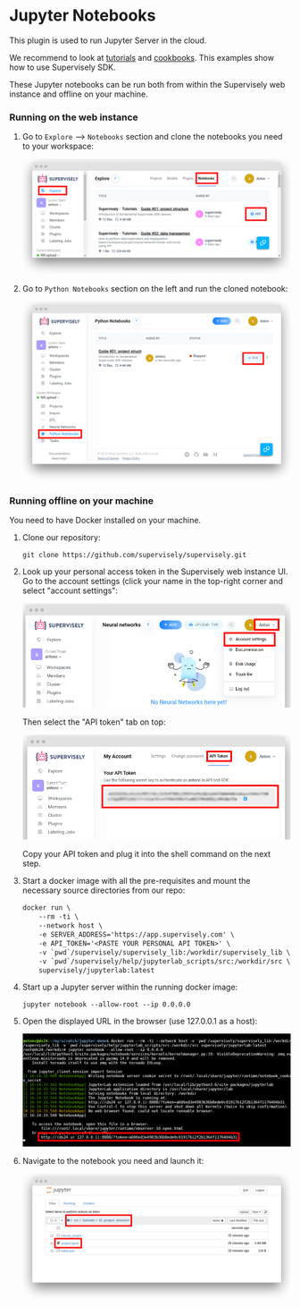 # Jupyter Notebooks

This plugin is used to run Jupyter Server in the cloud. 

We recommend to look at [tutorials](./src/tutorials) and
[cookbooks](./src/cookbook). This examples show how to use Supervisely SDK.

These Jupyter notebooks can be run both from within the Supervisely web
instance and offline on your machine.

### Running on the web instance

1. Go to `Explore` --> `Notebooks` section and clone the notebooks you need to
   your workspace:

   ![Explore Notebooks section](_img/supervisely-explore-notebooks.png)

2. Go to `Python Notebooks` section on the left and run the cloned notebook:

   ![Run notebook on web instance](_img/supervisely-notebook-run.png)
  
### Running offline on your machine

You need to have Docker installed on your machine.

1. Clone our repository:

    ```
    git clone https://github.com/supervisely/supervisely.git
    ```

2. Look up your personal access token in the Supervisely web instance UI. Go to
   the account settings (click your name in the top-right corner and select 
   "account settings":

    ![](_img/user-account-settings.png)

    Then select the "API token" tab on top:

    ![](_img/user-api-token.png)

    Copy your API token and plug it into the shell command on the next step.

3. Start a docker image with all the pre-requisites and mount the necessary
   source directories from our repo:

   ```
   docker run \
       --rm -ti \
       --network host \
       -e SERVER_ADDRESS='https://app.supervisely.com' \
       -e API_TOKEN='<PASTE YOUR PERSONAL API TOKEN>' \
       -v `pwd`/supervisely/supervisely_lib:/workdir/supervisely_lib \
       -v `pwd`/supervisely/help/jupyterlab_scripts/src:/workdir/src \
       supervisely/jupyterlab:latest
   ```

4. Start up a Jupyter server within the running docker image:

    ```
    jupyter notebook --allow-root --ip 0.0.0.0
    ```

5. Open the displayed URL in the browser (use 127.0.0.1 as a host):

    ![Open this URL to access Jupyter notebooks locally](./_img/local-jupyter-url.png)

6. Navigate to the notebook you need and launch it:

    ![Run notebook locally](./_img/run-notebook-locally.png)